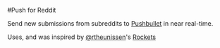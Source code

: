 #Push for Reddit

Send new submissions from subreddits to [Pushbullet](https://pushbullet.com) in near real-time.

Uses, and was inspired by [@rtheunissen](https://github.com/rtheunissen)'s [Rockets](https://github.com/rtheunissen/rockets)

